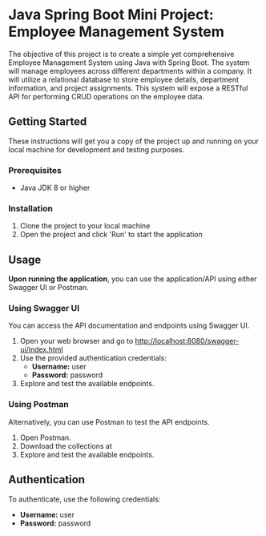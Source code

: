 # Java Spring Boot Mini Project: Employee Management System 
The objective of this project is to create a simple yet comprehensive Employee Management System using Java with Spring Boot. The system will manage employees across different departments within a company. It will utilize a relational database to store employee details, department information, and project assignments. This system will expose a RESTful API for performing CRUD operations on the employee data.

## Getting Started
These instructions will get you a copy of the project up and running on your local machine for development and testing purposes.

### Prerequisites
- Java JDK 8 or higher

### Installation
1. Clone the project to your local machine 
2. Open the project and click 'Run' to start the application

## Usage 
**Upon running the application**, you can use the application/API using either Swagger UI or Postman.

### Using Swagger UI
You can access the API documentation and endpoints using Swagger UI.
1. Open your web browser and go to [http://localhost:8080/swagger-ui/index.html](http://localhost:8080/swagger-ui/index.html)
2. Use the provided authentication credentials:
    - **Username:** user
    - **Password:** password
3. Explore and test the available endpoints.

### Using Postman
Alternatively, you can use Postman to test the API endpoints.
1. Open Postman.
2. Download the collections at 
3. Explore and test the available endpoints.

## Authentication
To authenticate, use the following credentials:
- **Username:** user
- **Password:** password

